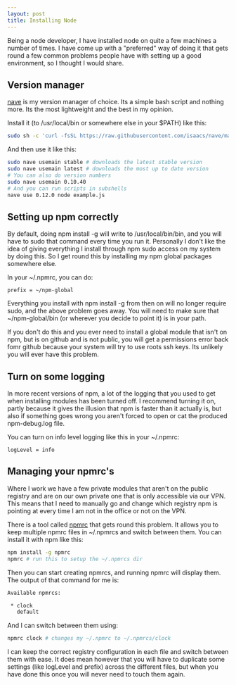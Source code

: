 ```yaml
---
layout: post
title: Installing Node
---
```


Being a node developer, I have installed node on quite a few machines a number
of times. I have come up with a "preferred" way of doing it that gets round 
a few common problems people have with setting up a good environment, so I
thought I would share.

## Version manager

[nave](https://github.com/isaacs/nave) is my version manager of choice. Its a
simple bash script and nothing more. Its the most lightweight and the best in my
opinion.

Install it (to /usr/local/bin or somewhere else in your $PATH) like this:

```sh
sudo sh -c 'curl -fsSL https://raw.githubusercontent.com/isaacs/nave/master/nave.sh > /usr/local/bin/nave && chmod a+x /usr/local/bin/nave'
```

And then use it like this:

```sh
sudo nave usemain stable # downloads the latest stable version
sudo nave usemain latest # downloads the most up to date version
# You can also do version numbers
sudo nave usemain 0.10.40
# And you can run scripts in subshells
nave use 0.12.0 node example.js
```

## Setting up npm correctly

By default, doing npm install -g will write to /usr/local/bin/bin, and you will
have to sudo that command every time you run it. Personally I don't like the
idea of giving everything I install through npm sudo access on my system by
doing this. So I get round this by installing my npm global packages somewhere
else.

In your ~/.npmrc, you can do:

```
prefix = ~/npm-global
```

Everything you install with npm install -g from then on will no longer
require sudo, and the above problem goes away. You will need to make sure that
~/npm-global/bin (or wherever you decide to point it) is in your path.

If you don't do this and you ever need to install a global module that isn't
on npm, but is on github and is not public, you will get a permissions error
back fomr github because your system will try to use roots ssh keys. Its
unlikely you will ever have this problem.

## Turn on some logging

In more recent versions of npm, a lot of the logging that you used to get when
installing modules has been turned off. I recommend turning it on, partly
because it gives the illusion that npm is faster than it actually is, but also
if something goes wrong you aren't forced to open or cat the produced
npm-debug.log file.

You can turn on info level logging like this in your ~/.npmrc:

```
logLevel = info
```

## Managing your npmrc's

Where I work we have a few private modules that aren't on the public registry
and are on our own private one that is only accessible via our VPN. This means
that I need to manually go and change which registry npm is pointing at
every time I am not in the office or not on the VPN.

There is a tool called [npmrc](https://www.npmjs.com/package/npmrc) that gets round this problem. It allows you to
keep multiple npmrc files in ~/.npmrcs and switch between them. You can install
it with npm like this:

```sh
npm install -g npmrc
npmrc # run this to setup the ~/.npmrcs dir
```

Then you can start creating npmrcs, and running npmrc will display them. The
output of that command for me is:

```sh
Available npmrcs:

 * clock
   default
```

And I can switch between them using:

```sh
npmrc clock # changes my ~/.npmrc to ~/.npmrcs/clock
```

I can keep the correct registry configuration in each file and switch between
them with ease. It does mean however that you will have to duplicate some
settings (like logLevel and prefix) across the different files, but when you
have done this once you will never need to touch them again.
